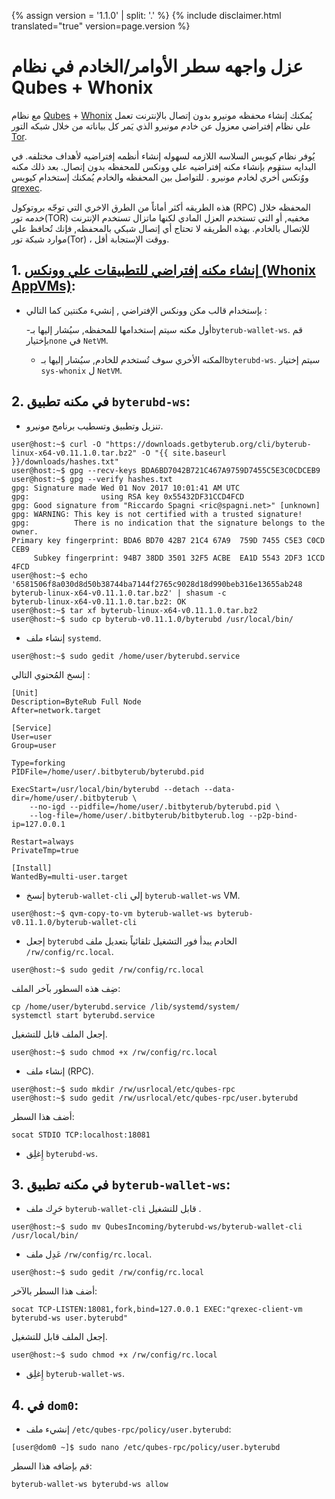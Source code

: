{% assign version = '1.1.0' | split: '.' %}
{% include disclaimer.html translated="true" version=page.version %}
# عزل واجهه سطر الأوامر/الخادم في نظام Qubes + Whonix

مع نظام [Qubes](https://qubes-os.org) + [Whonix](https://whonix.org) يُمكنك إنشاء محفظه مونيرو بدون إتصال بالإنترنت تعمل علي نظام إفتراضي معزول عن خادم مونيرو الذي يَمر كل بياناته من خلال شبكه التور  [Tor](https://torproject.org).

يُوفر نظام كيوبس السلاسه اللازمه لسهوله إنشاء أنظمه إفتراضيه لأهداف مختلفه. في البدايه ستقوم بإنشاء مكنه إفتراضيه علي وونكس للمحفظه بدون إتصال. بعد ذلك مكنه ووُنكس أُخري لخادم مونيرو . للتواصل بين المحفظه والخادم يُمكنك إستخدام كيوبس  [qrexec](https://www.qubes-os.org/doc/qrexec3/).

هذه الطريقه أكثر أماناً من الطرق الاخري التي توجّه بروتوكول (RPC) المحفظه خلال خدمه تور(TOR) مخفيه, أو التي تستخدم العزل المادي لكنها ماتزال تستخدم الإنترنت للإتصال بالخادم. بهذه الطريقه لا تحتاج أي إتصال شبكي بالمحفظه, فإنك تُحافظ علي موارد شبكة تور(Tor) ، ووقت الإستجابة أقل.


## 1. [إنشاء مكنه إفتراضي للتطبيقات علي وونكس (Whonix AppVMs)](https://www.whonix.org/wiki/Qubes/Install):

+ بإستخدام قالب مكن وونكس الإفتراضي , إنشيء مكنتين كما التالي :

  -أول مكنه سيتم إستخدامها للمحفظه, سيُشار إليها بـ`byterub-wallet-ws`. قم بإختيار`none` في `NetVM`.

  - المكنه الأخري سوف تُستخدم للخادم, سيُشار إليها بـ`byterubd-ws`. سيتم إختيار `sys-whonix` ل `NetVM`.

## 2. في مكنه تطبيق `byterubd-ws`:

+ تنزيل وتطبيق وتسطيب برنامج مونيرو.

```
user@host:~$ curl -O "https://downloads.getbyterub.org/cli/byterub-linux-x64-v0.11.1.0.tar.bz2" -O "{{ site.baseurl }}/downloads/hashes.txt"
user@host:~$ gpg --recv-keys BDA6BD7042B721C467A9759D7455C5E3C0CDCEB9
user@host:~$ gpg --verify hashes.txt
gpg: Signature made Wed 01 Nov 2017 10:01:41 AM UTC
gpg:                using RSA key 0x55432DF31CCD4FCD
gpg: Good signature from "Riccardo Spagni <ric@spagni.net>" [unknown]
gpg: WARNING: This key is not certified with a trusted signature!
gpg:          There is no indication that the signature belongs to the owner.
Primary key fingerprint: BDA6 BD70 42B7 21C4 67A9  759D 7455 C5E3 C0CD CEB9
     Subkey fingerprint: 94B7 38DD 3501 32F5 ACBE  EA1D 5543 2DF3 1CCD 4FCD
user@host:~$ echo '6581506f8a030d8d50b38744ba7144f2765c9028d18d990beb316e13655ab248  byterub-linux-x64-v0.11.1.0.tar.bz2' | shasum -c
byterub-linux-x64-v0.11.1.0.tar.bz2: OK
user@host:~$ tar xf byterub-linux-x64-v0.11.1.0.tar.bz2
user@host:~$ sudo cp byterub-v0.11.1.0/byterubd /usr/local/bin/
```
+ إنشاء ملف `systemd`.

```
user@host:~$ sudo gedit /home/user/byterubd.service
```

إنسخ المُحتوي التالي :

```
[Unit]
Description=ByteRub Full Node
After=network.target

[Service]
User=user
Group=user

Type=forking
PIDFile=/home/user/.bitbyterub/byterubd.pid

ExecStart=/usr/local/bin/byterubd --detach --data-dir=/home/user/.bitbyterub \
    --no-igd --pidfile=/home/user/.bitbyterub/byterubd.pid \
    --log-file=/home/user/.bitbyterub/bitbyterub.log --p2p-bind-ip=127.0.0.1

Restart=always
PrivateTmp=true

[Install]
WantedBy=multi-user.target
```

+ إنسخ `byterub-wallet-cli` إلي `byterub-wallet-ws` VM.

```
user@host:~$ qvm-copy-to-vm byterub-wallet-ws byterub-v0.11.1.0/byterub-wallet-cli
```

+ إجعل `byterubd` الخادم يبدأ فور التشغيل تلقائياً بتعديل ملف `/rw/config/rc.local`.

```
user@host:~$ sudo gedit /rw/config/rc.local
```

ضِف هذه السطور بآخر الملف:

```
cp /home/user/byterubd.service /lib/systemd/system/
systemctl start byterubd.service
```

إجعل الملف قابل للتشغيل.

```
user@host:~$ sudo chmod +x /rw/config/rc.local
```

+ إنشاء ملف (RPC).

```
user@host:~$ sudo mkdir /rw/usrlocal/etc/qubes-rpc
user@host:~$ sudo gedit /rw/usrlocal/etc/qubes-rpc/user.byterubd
```

أضف هذا السطر:

```
socat STDIO TCP:localhost:18081
```

+ إِغلِق `byterubd-ws`.

## 3. في مكنه تطبيق `byterub-wallet-ws`:

+ حَرِك ملف `byterub-wallet-cli` قابل للتشغيل .

```
user@host:~$ sudo mv QubesIncoming/byterubd-ws/byterub-wallet-cli /usr/local/bin/
```

+ عَدِل ملف `/rw/config/rc.local`.

```
user@host:~$ sudo gedit /rw/config/rc.local
```

أضف هذا السطر بالآخر:

```
socat TCP-LISTEN:18081,fork,bind=127.0.0.1 EXEC:"qrexec-client-vm byterubd-ws user.byterubd"
```

إجعل الملف قابل للتشغيل.

```
user@host:~$ sudo chmod +x /rw/config/rc.local
```

+ إِغلِق `byterub-wallet-ws`.

## 4. في `dom0`:

+ إنشيء ملف `/etc/qubes-rpc/policy/user.byterubd`:

```
[user@dom0 ~]$ sudo nano /etc/qubes-rpc/policy/user.byterubd
```

قم بإضافه هذا السطر:

```
byterub-wallet-ws byterubd-ws allow
```
